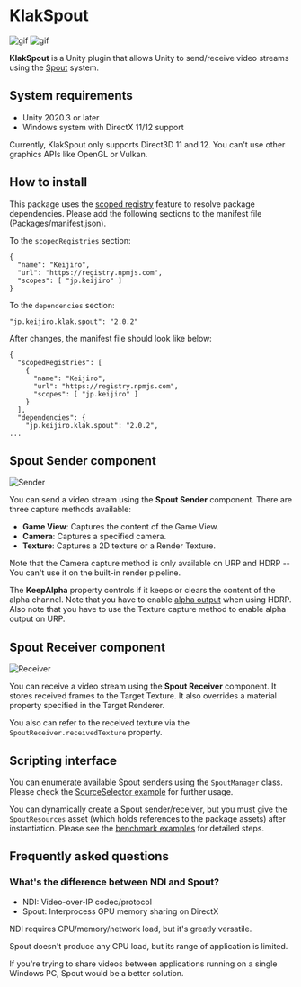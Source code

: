 KlakSpout
=========

![gif](https://user-images.githubusercontent.com/343936/124232423-993f6c00-db4c-11eb-80d3-4c660a2025d9.gif)
![gif](https://user-images.githubusercontent.com/343936/124217164-c4b55d00-db32-11eb-88f1-735a04bfb235.gif)

**KlakSpout** is a Unity plugin that allows Unity to send/receive video streams
using the [Spout] system.

[Spout]: http://spout.zeal.co/

System requirements
-------------------

- Unity 2020.3 or later
- Windows system with DirectX 11/12 support

Currently, KlakSpout only supports Direct3D 11 and 12. You can't use other
graphics APIs like OpenGL or Vulkan.

How to install
--------------

This package uses the [scoped registry] feature to resolve package dependencies.
Please add the following sections to the manifest file (Packages/manifest.json).

[scoped registry]: https://docs.unity3d.com/Manual/upm-scoped.html

To the `scopedRegistries` section:

```
{
  "name": "Keijiro",
  "url": "https://registry.npmjs.com",
  "scopes": [ "jp.keijiro" ]
}
```

To the `dependencies` section:

```
"jp.keijiro.klak.spout": "2.0.2"
```

After changes, the manifest file should look like below:

```
{
  "scopedRegistries": [
    {
      "name": "Keijiro",
      "url": "https://registry.npmjs.com",
      "scopes": [ "jp.keijiro" ]
    }
  ],
  "dependencies": {
    "jp.keijiro.klak.spout": "2.0.2",
...
```

Spout Sender component
----------------------

![Sender](https://user-images.githubusercontent.com/343936/124219895-e2d18c00-db37-11eb-8f96-0829bb757968.png)

You can send a video stream using the **Spout Sender** component. There are
three capture methods available:

- **Game View**: Captures the content of the Game View.
- **Camera**: Captures a specified camera.
- **Texture**: Captures a 2D texture or a Render Texture.

Note that the Camera capture method is only available on URP and HDRP -- You
can't use it on the built-in render pipeline.

The **KeepAlpha** property controls if it keeps or clears the content of the
alpha channel. Note that you have to enable [alpha output] when using HDRP.
Also note that you have to use the Texture capture method to enable alpha
output on URP.

[alpha output]:
  https://docs.unity3d.com/Packages/com.unity.render-pipelines.high-definition@12.0/manual/Alpha-Output.html

Spout Receiver component
------------------------

![Receiver](https://user-images.githubusercontent.com/343936/124220011-1f9d8300-db38-11eb-985a-2f5bebe4c058.png)

You can receive a video stream using the **Spout Receiver** component. It stores
received frames to the Target Texture. It also overrides a material property
specified in the Target Renderer.

You also can refer to the received texture via the
`SpoutReceiver.receivedTexture` property.

Scripting interface
-------------------

You can enumerate available Spout senders using the `SpoutManager` class.
Please check the [SourceSelector example] for further usage.

[SourceSelector example]:
  https://github.com/keijiro/KlakSpout/blob/main/Assets/Script/SourceSelector.cs

You can dynamically create a Spout sender/receiver, but you must give the
`SpoutResources` asset (which holds references to the package assets) after
instantiation. Please see the [benchmark examples] for detailed steps.

[benchmark examples]:
  https://github.com/keijiro/KlakSpout/blob/main/Assets/Script/SenderBenchmark.cs

Frequently asked questions
--------------------------

### What's the difference between NDI and Spout?

- NDI: Video-over-IP codec/protocol
- Spout: Interprocess GPU memory sharing on DirectX

NDI requires CPU/memory/network load, but it's greatly versatile.

Spout doesn't produce any CPU load, but its range of application is limited.

If you're trying to share videos between applications running on a single
Windows PC, Spout would be a better solution.
